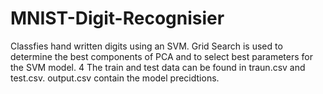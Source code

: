 # MNIST-Digit-Recognisier
Classfies hand written digits using an SVM. 
Grid Search is used to determine the best components of PCA and to select best parameters for the SVM model. 4
The train and test data can be found in traun.csv and test.csv. 
output.csv contain the model precidtions. 
